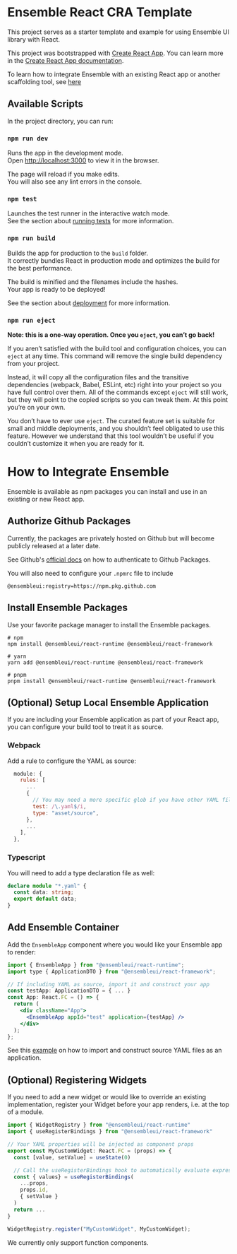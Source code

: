 # Ensemble React CRA Template

This project serves as a starter template and example for using Ensemble UI library with React.

This project was bootstrapped with [Create React App](https://github.com/facebook/create-react-app). You can learn more in the [Create React App documentation](https://facebook.github.io/create-react-app/docs/getting-started).

To learn how to integrate Ensemble with an existing React app or another scaffolding tool, see [here](#how-to-integrate-ensemble)

## Available Scripts

In the project directory, you can run:

### `npm run dev`

Runs the app in the development mode.\
Open [http://localhost:3000](http://localhost:3000) to view it in the browser.

The page will reload if you make edits.\
You will also see any lint errors in the console.

### `npm test`

Launches the test runner in the interactive watch mode.\
See the section about [running tests](https://facebook.github.io/create-react-app/docs/running-tests) for more information.

### `npm run build`

Builds the app for production to the `build` folder.\
It correctly bundles React in production mode and optimizes the build for the best performance.

The build is minified and the filenames include the hashes.\
Your app is ready to be deployed!

See the section about [deployment](https://facebook.github.io/create-react-app/docs/deployment) for more information.

### `npm run eject`

**Note: this is a one-way operation. Once you `eject`, you can’t go back!**

If you aren’t satisfied with the build tool and configuration choices, you can `eject` at any time. This command will remove the single build dependency from your project.

Instead, it will copy all the configuration files and the transitive dependencies (webpack, Babel, ESLint, etc) right into your project so you have full control over them. All of the commands except `eject` will still work, but they will point to the copied scripts so you can tweak them. At this point you’re on your own.

You don’t have to ever use `eject`. The curated feature set is suitable for small and middle deployments, and you shouldn’t feel obligated to use this feature. However we understand that this tool wouldn’t be useful if you couldn’t customize it when you are ready for it.

# How to Integrate Ensemble

Ensemble is available as npm packages you can install and use in an existing or new React app. 

## Authorize Github Packages

Currently, the packages are privately hosted on Github but will become publicly released at a later date.

See Github's [official docs](https://docs.github.com/en/packages/working-with-a-github-packages-registry/working-with-the-npm-registry#authenticating-to-github-packages) on how to authenticate to Github Packages.

You will also need to configure your `.npmrc` file to include

```
@ensembleui:registry=https://npm.pkg.github.com
```

## Install Ensemble Packages

Use your favorite package manager to install the Ensemble packages.

```
# npm
npm install @ensembleui/react-runtime @ensembleui/react-framework

# yarn
yarn add @ensembleui/react-runtime @ensembleui/react-framework

# pnpm
pnpm install @ensembleui/react-runtime @ensembleui/react-framework
```

## (Optional) Setup Local Ensemble Application

If you are including your Ensemble application as part of your React app, you can configure your build tool to treat it as source.

### Webpack

Add a rule to configure the YAML as source:

```javascript
  module: {
    rules: [
      ...
      {
        // You may need a more specific glob if you have other YAML files unrelated to Ensemble
        test: /\.yaml$/i,
        type: "asset/source",
      },
      ...
    ],
  },
```

### Typescript

You will need to add a type declaration file as well:

```typescript
declare module "*.yaml" {
  const data: string;
  export default data;
}
```

## Add Ensemble Container

Add the `EnsembleApp` component where you would like your Ensemble app to render:

```jsx
import { EnsembleApp } from "@ensembleui/react-runtime";
import type { ApplicationDTO } from "@ensembleui/react-framework";

// If including YAML as source, import it and construct your app
const testApp: ApplicationDTO = { ... }
const App: React.FC = () => {
  return (
    <div className="App">
      <EnsembleApp appId="test" application={testApp} />
    </div>
  );
};
```

See this [example](https://github.com/EnsembleUI/ensemble-react/blob/evshi/readme/apps/starter/src/App.tsx#L16) on how to import and construct source YAML files as an application.

## (Optional) Registering Widgets

If you need to add a new widget or would like to override an existing implementation, register your Widget before your app renders, i.e. at the top of a module.

```jsx
import { WidgetRegistry } from "@ensembleui/react-runtime"
import { useRegisterBindings } from "@ensembleui/react-framework"

// Your YAML properties will be injected as component props
export const MyCustomWidget: React.FC = (props) => {
  const [value, setValue] = useState(0)

  // Call the useRegisterBindings hook to automatically evaluate expressions and expose controls for your component to Ensemble
  const { values} = useRegisterBindings(
    ...props, 
    props.id,
    { setValue }
  )
  return ...
}

WidgetRegistry.register("MyCustomWidget", MyCustomWidget);
```

We currently only support function components.